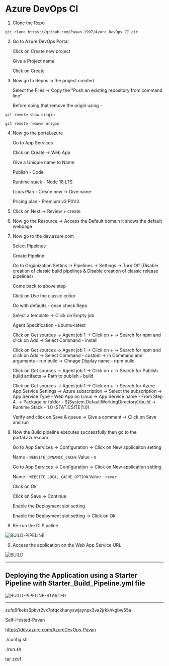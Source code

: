 # Azure DevOps CI

1. Clone the Repo
   
```
git clone https://github.com/Pavan-1997/Azure_DevOps_CI.git
```

2. Go to Azure DevOps Portal

    Click on Create new project
    
    Give a Project name
    
    Click on Create


3. Now go to Repos in the project created

    Select  the Files -> Copy the "Push an existing repository from command line"
    
    Before doing that remove the origin using - 
```
git remote show origin
```
```
git remote remove origin 
```

4. Now go the portal.azure

    Go to App Services
    
    Click on Create -> Web App
    
    Give a Uniquie name to Name
    
    Publish - Code
    
    Runtime stack - Node 18 LTS
    
    Linus Plan - Create new -> Give name 
    
    Pricing plan - Premium v3 P0V3


4. Click on Next -> Review + create


5. Now go the Resource -> Access the Default domain it shows the default webpage


6. Now go to the dev.azure.com 

    Select Pipelines
    
    Create Pipeline 
    
    Go to Organization Settins -> Pipelines -> Settings -> Turn Off (Disable creation of classic build pipelines & Disable creation of classic release pipelines)
    
    Come back to above step
    
    Click on Use the classic editor 
    
    Go with defaults - once check Repo
    
   Select a template -> Click on Empty job
    
    Agent Specification - ubuntu-latest
    
    Click on Get sources -> Agent job 1 -> Click on + -> Search for npm and click on Add -> Select Command - install 
    
    Click on Get sources -> Agent job 1 -> Click on + -> Search for npm and click on Add -> Select Command - custom -> In Command and arguments - run build -> Chnage Display name - npm build
    
    Click on Get sources -> Agent job 1 -> Click on + -> Search for Publish build artifacts -> Path to publish - build
    
    Click on Get sources -> Agent job 1 -> Click on + -> Search for Azure App Service Settings -> Azure subscription -> Select the subscription -> App Service Type - Web App on Linux -> App Service name - From Step 4. -> Package or folder -       $(System.DefaultWorkingDirectory)/build -> Runtime Stack - 1.0 (STATICSITE|1.0)
    
    Verify and click on Save & queue -> Give a comment -> Click on Save and run


7. Now the Build pipeline executes successfully then go to the portal.azure.com

    Go to App Services -> Configuration -> Click on New applicaiton setting

    Name - `WEBSITE_DYNAMIC_CACHE`
    Value - `0`
    
    
    Go to App Services -> Configuration -> Click on New application setting
    
    Name - `WEBSITE_LOCAL_CACHE_OPTION`
    Value - `never`
    
    Click on Ok
    
    Click on Save -> Continue

    Enable the Deployment slot setting

    Enable the Deployment slot setting -> Click on Ok


8. Re-run the CI Pipeline

![BUILD-PIPELINE](https://github.com/Pavan-1997/Azure_DevOps_CI/assets/32020205/40779173-9d4f-4ea0-9288-c3d7150cfe78)


9. Access the application on the Web App Service URL

![BUILD](https://github.com/Pavan-1997/Azure_DevOps_CI/assets/32020205/fb9c343c-d3fe-467b-8bd1-f83c4c18c6d7)


---
## Deploying the Application using a Starter Pipeline with Starter_Build_Pipeline.yml file 

![BUILD-PIPELINE-STARTER](https://github.com/Pavan-1997/Azure_DevOps_CI/assets/32020205/9986331c-3649-4e22-84d8-b41c2923a7b5)

---

zufq6fkeks6pkvr2vx7pfqckhanyswjaynpx3va2jrkkhkgbw55a

Self-Hosted-Pavan

https://dev.azure.com/AzureDevOps-Pavan

./config.sh

./run.sh

tar zxvf
